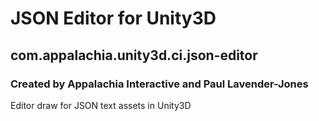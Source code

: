 # JSON Editor for Unity3D
## com.appalachia.unity3d.ci.json-editor
### Created by Appalachia Interactive and Paul Lavender-Jones

Editor draw for JSON text assets in Unity3D